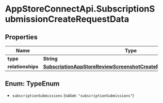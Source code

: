 # AppStoreConnectApi.SubscriptionSubmissionCreateRequestData

## Properties

Name | Type | Description | Notes
------------ | ------------- | ------------- | -------------
**type** | **String** |  | 
**relationships** | [**SubscriptionAppStoreReviewScreenshotCreateRequestDataRelationships**](SubscriptionAppStoreReviewScreenshotCreateRequestDataRelationships.md) |  | 



## Enum: TypeEnum


* `subscriptionSubmissions` (value: `"subscriptionSubmissions"`)




